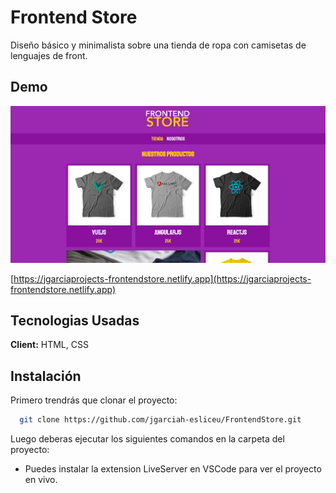 # 
# Frontend Store

Diseño básico y minimalista sobre una tienda de ropa con camisetas de lenguajes de front.

## Demo

![WEB Image](assets/web.jpg)

[https://jgarciaprojects-frontendstore.netlify.app](https://jgarciaprojects-frontendstore.netlify.app)
## Tecnologias Usadas

**Client:** HTML, CSS

## Instalación

Primero trendrás que clonar el proyecto:

```bash
  git clone https://github.com/jgarciah-esliceu/FrontendStore.git
```
Luego deberas ejecutar los siguientes comandos en la carpeta del proyecto:

- Puedes instalar la extension LiveServer en VSCode para ver el proyecto en vivo.
